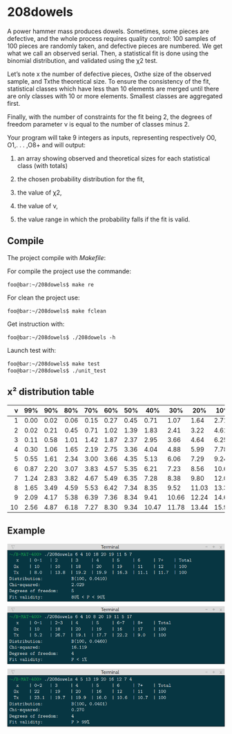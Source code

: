 # 208dowels

A power hammer mass produces dowels. Sometimes, some pieces are defective, and the whole process requires quality control: 100 samples of 100 pieces are randomly taken, and defective pieces are numbered. We get what we call an observed serial. Then, a statistical fit is done using the binomial distribution, and validated using the χ2 test.

Let’s note x the number of defective pieces, Oxthe size of the observed sample, and Txthe theoretical size. To ensure the consistency of the fit, statistical classes which have less than 10 elements are merged until there are only classes with 10 or more elements. Smallest classes are aggregated first.

Finally, with the number of constraints for the fit being 2, the degrees of freedom parameter ν is equal to the number of classes minus 2.

Your program will take 9 integers as inputs, representing respectively O0, O1,. . . ,O8+ and will output:

1. an array showing observed and theoretical sizes for each statistical class (with totals)

2. the chosen probability distribution for the fit,

3. the value of χ2,

4. the value of ν,

5. the value range in which the probability falls if the fit is valid.

## Compile

The project compile with *Makefile*:

For compile the project use the commande:

```console
foo@bar:~/208dowels$ make re
```

For clean the project use:

```console
foo@bar:~/208dowels$ make fclean
```

Get instruction with:


```console
foo@bar:~/208dowels$ ./208dowels -h
```

Launch test with:

```console
foo@bar:~/208dowels$ make test
foo@bar:~/208dowels$ ./unit_test
```

## x² distribution table


|ν  |   99%  | 90%  |   80%  | 70%  |   60%  | 50%  |   40%  | 30%  |   20%  | 10%  |   5%   | 2%    |  1%|
|--:	|:-:	|---	|--:	|--:	|---	|---	|---	|---	|---	|---	|---	|---	|---	|
|1      |0.00    |0.02      |0.06    |0.15      |0.27    |0.45      |0.71    |1.07      |1.64    |2.71      |3.84    |5.41      |6.63|
|2      |0.02    |0.21      |0.45    |0.71      |1.02    |1.39      |1.83    |2.41      |3.22    |4.61      |5.99    |7.82      |9.21|
|3      |0.11    |0.58       |1.01          |1.42        |1.87    |2.37         |2.95      |3.66      |4.64    |6.25       |7.81          |9.84        |11.34|
|4      |0.30    |1.06       |1.65          |2.19        |2.75    |3.36         |4.04      |4.88      |5.99    |7.78       |9.49          |11.67       |13.28|
|5      |0.55    |1.61       |2.34          |3.00        |3.66    |4.35         |5.13      |6.06      |7.29    |9.24       |11.07         |13.39           |15.09|
|6      |0.87    |2.20       |3.07          |3.83        |4.57    |5.35         |6.21      |7.23      |8.56    |10.64      |12.59     |15.03       |16.81|
|7      |1.24    |2.83       |3.82          |4.67        |5.49    |6.35         |7.28      |8.38      |9.80    |12.02      |14.07     |16.62       |18.48|
|8      |1.65    |3.49       |4.59          |5.53        |6.42    |7.34         |8.35      |9.52      |11.03       |13.36      |15.51         |18.17      |20.09|
|9      |2.09    |4.17       |5.38          |6.39        |7.36    |8.34         |9.41      |10.66     |12.24       |14.68  |16.92        |19.68   |21.67|
|10     |2.56        |4.87       |6.18     |7.27     |8.30          |9.34       |10.47  |11.78        |13.44   |15.99     |18.31    |21.16      |23.21|

## Example

![image](asset/example.png)
